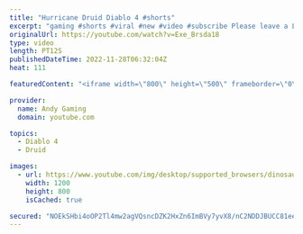 ```yaml
---
title: "Hurricane Druid Diablo 4 #shorts"
excerpt: "gaming #shorts #viral #new #video #subscribe Please leave a Like & Subscribe, it helps the channel grow!"
originalUrl: https://youtube.com/watch?v=Exe_Brsda18
type: video
length: PT12S
publishedDateTime: 2022-11-28T06:32:04Z
heat: 111

featuredContent: "<iframe width=\"800\" height=\"500\" frameborder=\"0\" src=\"https://www.youtube.com/embed/Exe_Brsda18\" allow=\"accelerometer; autoplay; encrypted-media; gyroscope; picture-in-picture\" allowfullscreen></iframe>"

provider:
  name: Andy Gaming
  domain: youtube.com

topics:
  - Diablo 4
  - Druid

images:
  - url: https://www.youtube.com/img/desktop/supported_browsers/dinosaur.png
    width: 1200
    height: 800
    isCached: true

secured: "NOEkSHbi4oOP2Tl4mw2agVQsncDZK2HxZn6ImBVy7yvX8/nC2NDDJBUCC81eeXCX4HWPDCf8N3FJK4BKKWD+Kv4QJP10u+9el76q9COCmiIq7g+UKioFx8LBcHrQ7L1Y260djHGHyI8YZ2TMEU6XAzTGSN16QqenFFEr37BUj3DaOVQEMCusu9fptWYfL7arvVNz271XRuF+qPb/Oq5GQ2QXXV1naeZoWZAmsYQBs9tF2a32lml4FGeWf5DH8v1KftcBSQ9m8hEsPwza2C6rNY2iVmHP/ZvQ0RKwEcArCwAb497CdGltLVK7M6dD/JDuvsGQ7y3AeJrk3EhHijD73No3N58K0/rDDB64jLo3zTLWnsPDqZzSsSnzKLUc/12pC4ZMIIQoeWsMdAR76Ju1aZeQAfezmal8ft1KFpdQgp0=;/NaVkE0qO51B7soc5JwSBw=="
---
```



